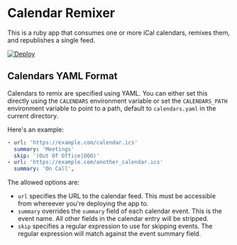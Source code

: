 # Calendar Remixer

This is a ruby app that consumes one or more iCal calendars, remixes them, and republishes a single feed.

[![Deploy](https://www.herokucdn.com/deploy/button.svg)](https://heroku.com/deploy)

## Calendars YAML Format

Calendars to remix are specified using YAML. You can either set this directly using the `CALENDARS` environment variable or set the `CALENDARS_PATH` environment variable to point to a path, default to `calendars.yaml` in the current directory.

Here's an example:

```yaml
- url: 'https://example.com/calendar.ics'
  summary: 'Meetings'
  skip: '(Out Of Office|OOO)'
- url: 'https://example.com/another_calendar.ics'
  summary: 'On Call',
```

The allowed options are:

* `url` specifies the URL to the calendar feed. This must be accessible from whereever you're deploying the app to.
* `summary` overrides the `summary` field of each calendar event. This is the event name. All other fields in the calendar entry will be stripped.
* `skip` specifies a regular expression to use for skipping events. The regular expression will match against the event summary field.

